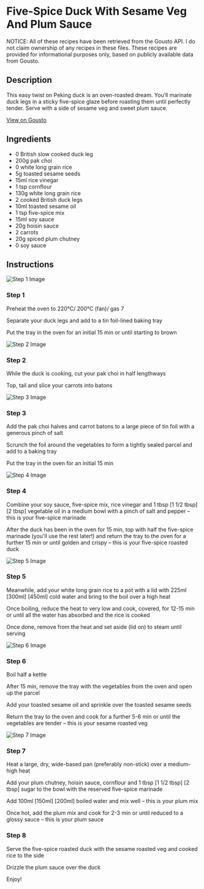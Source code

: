 # Five-Spice Duck With Sesame Veg And Plum Sauce

NOTICE: All of these recipes have been retrieved from the Gousto API. I do not claim ownership of any recipes in these files. These recipes are provided for informational purposes only, based on publicly available data from Gousto.

## Description

This easy twist on Peking duck is an oven-roasted dream. You’ll marinate duck legs in a sticky five-spice glaze before roasting them until perfectly tender. Serve with a side of sesame veg and sweet plum sauce.

[View on Gousto](https://www.gousto.co.uk/recipes/cookbook/five-spice-duck-with-sesame-veg-and-plum-sauce)

## Ingredients

- 0 British slow cooked duck leg
- 200g pak choi
- 0 white long grain rice
- 5g toasted sesame seeds
- 15ml rice vinegar
- 1 tsp cornflour
- 130g white long grain rice
- 2 cooked British duck legs
- 10ml toasted sesame oil
- 1 tsp five-spice mix
- 15ml soy sauce
- 20g hoisin sauce
- 2 carrots
- 20g spiced plum chutney
- 0 soy sauce

## Instructions

![Step 1 Image](https://production-media.gousto.co.uk/cms/recipe-step-image/step-1-1685529987982-x200.jpg)

### Step 1

Preheat the oven to 220°C/ 200°C (fan)/ gas 7

Separate your duck legs and add to a tin foil-lined baking tray

Put the tray in the oven for an initial 15 min or until starting to brown

![Step 2 Image](https://production-media.gousto.co.uk/cms/recipe-step-image/step-2-1685529993663-x200.jpg)

### Step 2

While the duck is cooking, cut your pak choi in half lengthways

Top, tail and slice your carrots into batons

![Step 3 Image](https://production-media.gousto.co.uk/cms/recipe-step-image/step-3-1685529997837-x200.jpg)

### Step 3

Add the pak choi halves and carrot batons to a large piece of tin foil with a generous pinch of salt

Scrunch the foil around the vegetables to form a tightly sealed parcel and add to a baking tray

Put the tray in the oven for an initial 15 min

![Step 4 Image](https://production-media.gousto.co.uk/cms/recipe-step-image/step-4-1685530001631-x200.jpg)

### Step 4

Combine your soy sauce, five-spice mix, rice vinegar and 1 tbsp <span class="text-purple">[1 1/2 tbsp]</span> <span class="text-danger">[2 tbsp]</span> vegetable oil in a medium bowl with a pinch of salt and pepper – this is your five-spice marinade

After the duck has been in the oven for 15 min, top with half the five-spice marinade (you'll use the rest later!) and return the tray to the oven for a further 15 min or until golden and crispy – this is your five-spice roasted duck

![Step 5 Image](https://production-media.gousto.co.uk/cms/recipe-step-image/step-5-1685530005441-x200.jpg)

### Step 5

Meanwhile, add your white long grain rice to a pot with a lid with 225ml <span class="text-purple">[300ml]</span> <span class="text-danger">[450ml]</span> cold water and bring to the boil over a high heat

Once boiling, reduce the heat to very low and cook, covered, for 12-15 min or until all the water has absorbed and the rice is cooked

Once done, remove from the heat and set aside (lid on) to steam until serving

![Step 6 Image](https://production-media.gousto.co.uk/cms/recipe-step-image/step-6-1685530009656-x200.jpg)

### Step 6

Boil half a kettle

After 15 min, remove the tray with the vegetables from the oven and open up the parcel

Add your toasted sesame oil and sprinkle over the toasted sesame seeds

Return the tray to the oven and cook for a further 5-6 min or until the vegetables are tender – this is your sesame roasted veg

![Step 7 Image](https://production-media.gousto.co.uk/cms/recipe-step-image/step-7-1685530013132-x200.jpg)

### Step 7

Heat a large, dry, wide-based pan (preferably non-stick) over a medium-high heat

Add your plum chutney, hoisin sauce, cornflour and 1 tbsp <span class="text-purple">[1 1/2 tbsp]</span> <span class="text-danger">[2 tbsp] </span>sugar to the bowl with the reserved five-spice marinade

Add 100ml <span class="text-purple">[150ml]</span> <span class="text-danger">[200ml]</span> boiled water and mix well – this is your plum mix

Once hot, add the plum mix and cook for 2-3 min or until reduced to a glossy sauce – this is your plum sauce

### Step 8

Serve the five-spice roasted duck with the sesame roasted veg and cooked rice to the side

Drizzle the plum sauce over the duck

Enjoy!

